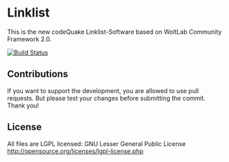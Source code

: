 Linklist
================

This is the new codeQuake Linklist-Software based on WoltLab Community Framework 2.0.

[![Build Status](https://travis-ci.org/codeQuake/LinkList_v2.svg?branch=master)](https://travis-ci.org/codeQuake/LinkList_v2)


Contributions
----------------
If you want to support the development, you are allowed to use pull requests. But please test your changes before submitting the commit. Thank you!


License
----------------
All files are LGPL licensed:
GNU Lesser General Public License <http://opensource.org/licenses/lgpl-license.php>
